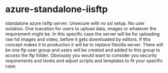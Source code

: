 # azure-standalone-iisftp
standalone azure iisftp server.
Unsecure with no ssl setup.
No user isolation.
One loacation for users to upload data, images or whatever the requirement might be. In this specific case the server will be for uploading raw hd images and video, before it gets downloaded by editors. If this concept makes it to production it will be to replace filezilla server. 
There will be one ftp user group and users will be created and added to this group to access the ftp folder.
Obviously you would want to consider you security requirements and levels and adjust scripts and templates to fit your specific case.

